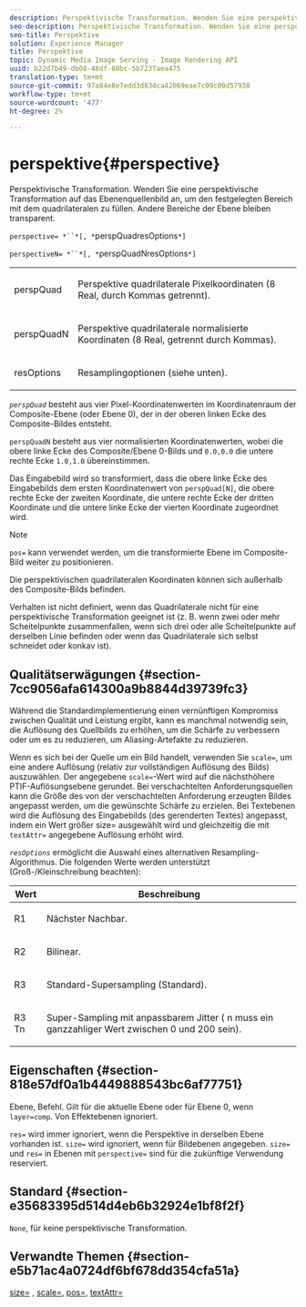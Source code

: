 ```yaml
---
description: Perspektivische Transformation. Wenden Sie eine perspektivische Transformation auf das Ebenenquellenbild an, um den festgelegten Bereich mit dem quadrilateralen zu füllen. Andere Bereiche der Ebene bleiben transparent.
seo-description: Perspektivische Transformation. Wenden Sie eine perspektivische Transformation auf das Ebenenquellenbild an, um den festgelegten Bereich mit dem quadrilateralen zu füllen. Andere Bereiche der Ebene bleiben transparent.
seo-title: Perspektive
solution: Experience Manager
title: Perspektive
topic: Dynamic Media Image Serving - Image Rendering API
uuid: b22d7b49-db08-48df-80bc-5b7237aea475
translation-type: tm+mt
source-git-commit: 97a84e8e7edd3d834ca42069eae7c09c00d57938
workflow-type: tm+mt
source-wordcount: '477'
ht-degree: 2%

---
```



# perspektive{#perspective}

Perspektivische Transformation. Wenden Sie eine perspektivische Transformation auf das Ebenenquellenbild an, um den festgelegten Bereich mit dem quadrilateralen zu füllen. Andere Bereiche der Ebene bleiben transparent.

`perspective= *``*[, *`perspQuadresOptions`*]`

`perspectiveN= *``*[, *`perspQuadNresOptions`*]`

<table id="simpletable_4BD38BBF53964F7D97B9E58914C97B3F"> 
 <tr class="strow"> 
  <td class="stentry"> <p><span class="varname"> perspQuad</span> </p></td> 
  <td class="stentry"> <p>Perspektive quadrilaterale Pixelkoordinaten (8 Real, durch Kommas getrennt). </p></td> 
 </tr> 
 <tr class="strow"> 
  <td class="stentry"> <p><span class="varname"> perspQuadN</span> </p></td> 
  <td class="stentry"> <p>Perspektive quadrilaterale normalisierte Koordinaten (8 Real, getrennt durch Kommas). </p></td> 
 </tr> 
 <tr class="strow"> 
  <td class="stentry"> <p><span class="varname"> resOptions</span> </p></td> 
  <td class="stentry"> <p>Resamplingoptionen (siehe unten). </p></td> 
 </tr> 
</table>

*`perspQuad`* besteht aus vier Pixel-Koordinatenwerten im Koordinatenraum der Composite-Ebene (oder Ebene 0), der in der oberen linken Ecke des Composite-Bildes entsteht.

`perspQuadN` besteht aus vier normalisierten Koordinatenwerten, wobei die obere linke Ecke des Composite/Ebene 0-Bilds und  `0.0,0.0` die untere rechte Ecke  `1.0,1.0` übereinstimmen.

Das Eingabebild wird so transformiert, dass die obere linke Ecke des Eingabebilds dem ersten Koordinatenwert von `perspQuad[N]`, die obere rechte Ecke der zweiten Koordinate, die untere rechte Ecke der dritten Koordinate und die untere linke Ecke der vierten Koordinate zugeordnet wird.

>[!NOTE]
>
>`pos=` kann verwendet werden, um die transformierte Ebene im Composite-Bild weiter zu positionieren.

Die perspektivischen quadrilateralen Koordinaten können sich außerhalb des Composite-Bilds befinden.

Verhalten ist nicht definiert, wenn das Quadrilaterale nicht für eine perspektivische Transformation geeignet ist (z. B. wenn zwei oder mehr Scheitelpunkte zusammenfallen, wenn sich drei oder alle Scheitelpunkte auf derselben Linie befinden oder wenn das Quadrilaterale sich selbst schneidet oder konkav ist).

## Qualitätserwägungen {#section-7cc9056afa614300a9b8844d39739fc3}

Während die Standardimplementierung einen vernünftigen Kompromiss zwischen Qualität und Leistung ergibt, kann es manchmal notwendig sein, die Auflösung des Quellbilds zu erhöhen, um die Schärfe zu verbessern oder um es zu reduzieren, um Aliasing-Artefakte zu reduzieren.

Wenn es sich bei der Quelle um ein Bild handelt, verwenden Sie `scale=`, um eine andere Auflösung (relativ zur vollständigen Auflösung des Bilds) auszuwählen. Der angegebene `scale=`-Wert wird auf die nächsthöhere PTIF-Auflösungsebene gerundet. Bei verschachtelten Anforderungsquellen kann die Größe des von der verschachtelten Anforderung erzeugten Bildes angepasst werden, um die gewünschte Schärfe zu erzielen. Bei Textebenen wird die Auflösung des Eingabebilds (des gerenderten Textes) angepasst, indem ein Wert größer size= ausgewählt wird und gleichzeitig die mit `textAttr=` angegebene Auflösung erhöht wird.

*`resOptions`* ermöglicht die Auswahl eines alternativen Resampling-Algorithmus. Die folgenden Werte werden unterstützt (Groß-/Kleinschreibung beachten):

<table id="table_0F20007986324E228096888ED37219C0"> 
 <thead> 
  <tr> 
   <th class="entry"> <b> Wert</b> </th> 
   <th class="entry"> <b> Beschreibung</b> </th> 
  </tr> 
 </thead>
 <tbody> 
  <tr> 
   <td> <p> <span class="codeph"> R1</span> </p> </td> 
   <td> <p> Nächster Nachbar. </p> </td> 
  </tr> 
  <tr> 
   <td> <p> <span class="codeph"> R2</span> </p> </td> 
   <td> <p> Bilinear. </p> </td> 
  </tr> 
  <tr> 
   <td> <p> <span class="codeph"> R3</span> </p> </td> 
   <td> <p> Standard-Supersampling (Standard). </p> </td> 
  </tr> 
  <tr> 
   <td> <p> <span class="codeph">R3<span class="varname"> Tn</span></span> </p> </td> 
   <td> <p> Super-Sampling mit anpassbarem Jitter (<span class="varname"> n</span> muss ein ganzzahliger Wert zwischen 0 und 200 sein). </p> </td> 
  </tr> 
 </tbody> 
</table>

## Eigenschaften {#section-818e57df0a1b4449888543bc6af77751}

Ebene, Befehl. Gilt für die aktuelle Ebene oder für Ebene 0, wenn `layer=comp`. Von Effektebenen ignoriert.

`res=` wird immer ignoriert, wenn die Perspektive in derselben Ebene vorhanden ist. `size=` wird ignoriert, wenn für Bildebenen angegeben. `size=` und  `res=` in Ebenen mit  `perspective=` sind für die zukünftige Verwendung reserviert.

## Standard {#section-e35683395d514d4eb6b32924e1bf8f2f}

`None`, für keine perspektivische Transformation.

## Verwandte Themen {#section-e5b71ac4a0724df6bf678dd354cfa51a}

[size=](../../../../../is-api/http-ref/image-serving-api-ref/c-http-protocol-reference/c-data-types/r-size.md#reference-04d383f32c7b4003bed9978cb854747b) ,  [scale=](../../../../../is-api/http-ref/image-serving-api-ref/c-http-protocol-reference/c-command-reference/r-is-http-scale.md#reference-098c30cea1764f189e6f7c7e400cc065),  [pos=](../../../../../is-api/http-ref/image-serving-api-ref/c-http-protocol-reference/c-command-reference/r-pos.md#reference-65de948f4b404f1182b22119ca332143),  [textAttr=](../../../../../is-api/http-ref/image-serving-api-ref/c-http-protocol-reference/c-command-reference/r-textattr.md#reference-ff00484fa3244286abeff34911f7ec0d)
